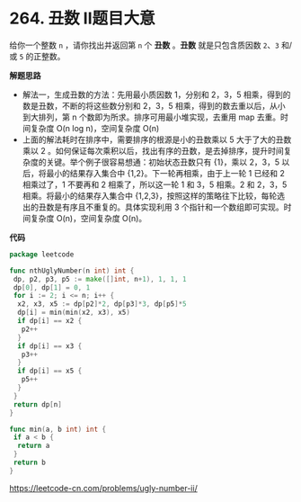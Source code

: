 # 264. 丑数 II**题目大意**  

给你一个整数 `n` ，请你找出并返回第 `n` 个 **丑数** 。**丑数** 就是只包含质因数 `2`、`3` 和/或 `5` 的正整数。

**解题思路**  

- 解法一，生成丑数的方法：先用最小质因数 1，分别和 2，3，5 相乘，得到的数是丑数，不断的将这些数分别和 2，3，5 相乘，得到的数去重以后，从小到大排列，第 n 个数即为所求。排序可用最小堆实现，去重用 map 去重。时间复杂度 O(n log n)，空间复杂度 O(n)
- 上面的解法耗时在排序中，需要排序的根源是小的丑数乘以 5 大于了大的丑数乘以 2 。如何保证每次乘积以后，找出有序的丑数，是去掉排序，提升时间复杂度的关键。举个例子很容易想通：初始状态丑数只有 {1}，乘以 2，3，5 以后，将最小的结果存入集合中 {1,2}。下一轮再相乘，由于上一轮 1 已经和 2 相乘过了，1 不要再和 2 相乘了，所以这一轮 1 和 3，5 相乘。2 和 2，3，5 相乘。将最小的结果存入集合中 {1,2,3}，按照这样的策略往下比较，每轮选出的丑数是有序且不重复的。具体实现利用 3 个指针和一个数组即可实现。时间复杂度 O(n)，空间复杂度 O(n)。

**代码**  

```go
package leetcode

func nthUglyNumber(n int) int {
 dp, p2, p3, p5 := make([]int, n+1), 1, 1, 1
 dp[0], dp[1] = 0, 1
 for i := 2; i <= n; i++ {
  x2, x3, x5 := dp[p2]*2, dp[p3]*3, dp[p5]*5
  dp[i] = min(min(x2, x3), x5)
  if dp[i] == x2 {
   p2++
  }
  if dp[i] == x3 {
   p3++
  }
  if dp[i] == x5 {
   p5++
  }
 }
 return dp[n]
}

func min(a, b int) int {
 if a < b {
  return a
 }
 return b
}
```

https://leetcode-cn.com/problems/ugly-number-ii/